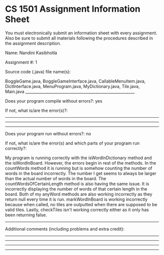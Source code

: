 # CS 1501 Assignment Information Sheet

You must electronically submit an information sheet with
every assignment. Also be sure to submit all materials
following the procedures described in the assignment
description.

Name: Nandini Kasibhotla

Assignment #: 1

Source code (.java) file name(s):

BoggleGame.java, BoggleGameInterface.java, CallableMenuItem.java, DictInterface.java, MenuProgram.java, MyDictionary.java, Tile.java, Main.java ________________________________________________________

Does your program compile without errors?: yes

If not, what is/are the error(s)?:

_________________________________________________________

_________________________________________________________

_________________________________________________________

Does your program run without errors?: no

If not, what is/are the error(s) and which parts of your
program run correctly?:

My program is running correctly with the isWordInDictionary method and the isWordInBoard. However, the errors begin in rest of the methods. In the countWords method it is running but is somehow counting the number of words in the board incorrectly. The number I get seems to always be larger than the actual number of words in the board. The countWordsOfCertainLength method is also having the same issue. It is incorrectly displaying the number of words of that certain length in the board. Both of my anyWord methods are also working incorrectly as they return null every time it is run. markWordInBoard is working incorrectly because when called, no tiles are outputted when there are supposed to be valid tiles. Lastly, checkTiles isn't working correctly either as it only has been returning false. 
_________________________________________________________


Additional comments (including problems and extra credit):
_________________________________________________________

_________________________________________________________

_________________________________________________________

_________________________________________________________
